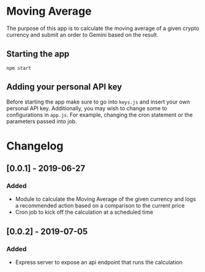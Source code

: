 Moving Average
==
The purpose of this app is to calculate the moving average of a given crypto currency and submit an order to Gemini based on the result.

Starting the app
--

    npm start


Adding your personal API key
--

Before starting the app make sure to go into `keys.js` and insert your own personal API key.  Additionally, you may wish to change some to configurations in `app.js`.  For example, changing the cron statement or the parameters passed into job.

Changelog
==
## [0.0.1] - 2019-06-27
### Added
- Module to calculate the Moving Average of the given currency and logs a recommended action based on a comparison to the current price
- Cron job to kick off the calculation at a scheduled time


## [0.0.2] - 2019-07-05
### Added
- Express server to expose an api endpoint that runs the calculation
